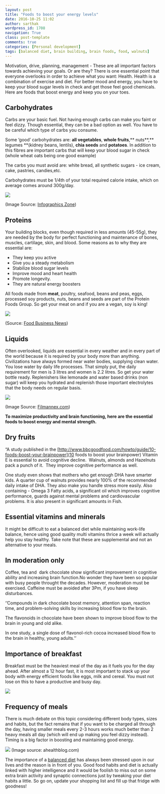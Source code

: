 ```yaml
---
layout: post
title: "Foods to boost your energy levels"
date: 2016-10-25 11:02
author: sarthak
wordpress_id: 1708
navigation: True
class: post-template
comments: true
categories: [Personal development]
tags: [balanced diet, brain building, brain foods, food, walnuts]
---
```

Motivation, drive, planning, management - These are all important factors towards achieving your goals. Or are they? There is one essential point that everyone overlooks in order to achieve what you want: Health. Health is a combination of exercise and diet. For better mood and energy, you have to keep your blood sugar levels in check and get those feel good chemicals. Here are foods that boost energy and keep you on your toes.<!--more-->

## Carbohydrates

Carbs are your basic fuel. Not having enough carbs can make you faint or feel dizzy. Though essential, they can be a bad option as well. You have to be careful which type of carbs you consume.

Some ‘good’ carbohydrates are: **all vegetables**, **whole fruits**,** nuts**,** legumes **(kidney beans, lentils), **chia seeds** and **potatoes**. In addition to this fibres are important carbs that will keep your blood sugar in check (whole wheat oats being one good example)

The carbs you must avoid are: white bread, all synthetic sugars - ice cream, cake, pastries, candies,etc.

Carbohydrates must be 1/4th of your total required calorie intake, which on average comes around 300g/day.

![](/assets/images/uploads/1708-why-carbohydrates-matter-to-you-good-carbs-vs-bad-crabs-1.jpg)

(Image Source: [Infographics Zone](http://www.infographicszone.com))


## Proteins

Your building blocks, even though required in less amounts (45-55g), they are needed by the body for perfect functioning and maintenance of bones, muscles, cartilage, skin, and blood. Some reasons as to why they are essential are:

*   They keep you active
*   Give you a steady metabolism
*   Stabilize blood sugar levels
*   Improve mood and heart health
*   Promote longevity.
*   They are natural energy boosters

All foods made from **meat**, poultry, seafood, beans and peas, eggs, processed soy products, nuts, beans and seeds are part of the Protein Foods Group. So get your meat on and if you are a vegan, soy is king!

![](/assets/images/uploads/1708-NPDProteinGraphicEmbedded.jpg)

(Source: [Food Business News](http://www.foodbusinessnews.net))

## Liquids

Often overlooked, liquids are essential in every weather and in every part of the world because it is required by your body more than anything. Civilizations have always formed near water bodies, supplying clean water. You lose water by daily life processes. That simply put, the daily requirement for men is 3 litres and women is 2.2 litres. So get your water bottle ready. Replenishers like lemonade and water based drinks (non sugar) will keep you hydrated and replenish those important electrolytes that the body needs on regular basis.

![](/assets/images/uploads/1708-300989_gallery_53bdc3a38a230_png_fa_rszd.jpg)

(Image Source: [Filmannex.com](http://static.filmannex.com))

**To maximize productivity and brain functioning, here are the essential foods to boost energy and mental strength.**

## Dry fruits

“A study published in the [http://www.bbcgoodfood.com/howto/guide/10-foods-boost-your-brainpower](10 foods to boost your brainpower) Vitamin E is essential to avoid cognitive decline.  Walnuts, almonds and Hazelnuts pack a punch of it.  They improve cognitive performance as well.

One study even shows that mothers who get enough DHA have smarter kids. A quarter cup of walnuts provides nearly 100% of the recommended daily intake of DHA. They also make you handle stress more easily. Also containing - Omega 3 Fatty acids, a significant oil which improves cognitive performance, guards against mental problems and cardiovascular problems. It is also present in significant amounts in Fish.


## Essential vitamins and minerals

It might be difficult to eat a balanced diet while maintaining work-life balance, hence using good quality multi vitamins thrice a week will actually help you stay healthy. Take note that these are supplemental and not an alternative to your meals.


## In moderation only

Coffee, tea and  dark chocolate show significant improvement in cognitive ability and increasing brain function.No wonder they have been so popular with busy people throught the decades. However, moderation must be exercised. Caffeine must be avoided after 3Pm, if you have sleep disturbances.

‘’Compounds in dark chocolate boost memory, attention span, reaction time, and problem-solving skills by increasing blood flow to the brain. 

The flavonoids in chocolate have been shown to improve blood flow to the brain in young and old alike.

In one study, a single dose of flavonol-rich cocoa increased blood flow to the brain in healthy, young adults.’’

## Importance of breakfast


Breakfast must be the heaviest meal of the day as it fuels you for the day ahead. After almost a 12 hour fast, it is most important to stack up your body with energy efficient foods like eggs, milk and cereal. You must not lose on this to have a productive and busy day.

![](/assets/images/uploads/1708-k-bigpic.jpg)

## Frequency of meals

There is much debate on this topic considering different body types, sizes and habits, but the fact remains that if you want to be charged all through the day, having smaller meals every 2-3 hours works much better than 2 heavy meals all day (which will end up making you feel dizzy instead). Timing is a big factor in boosting and maintaining good energy.

![](/assets/images/uploads/1708-5-Meals-A-Day-Infographic.jpg)
(Image source: ahealthblog.com)

The importance of a [balanced diet](http://www.lifespan.com/14-foods-increase-intelligence/) has always been stressed upon in our lives and the reason is in front of you. Good food habits and diet is actually linked with higher intelligence and it would be foolish to miss out on some extra brain activity and synaptic connections just by tweaking your diet habits a little. So go on, update your shopping list and fill up that fridge with goodness!

